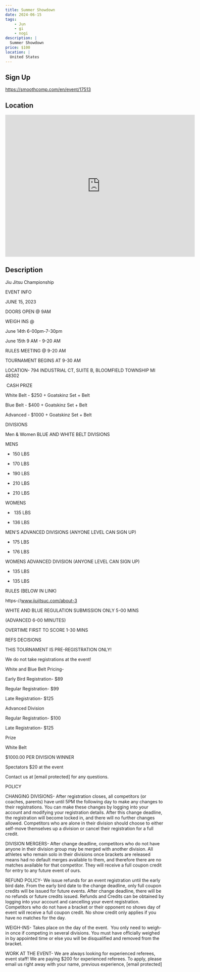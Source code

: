 ```yaml
---
title: Summer Showdown
date: 2024-06-15
tags:
    - Jun
    - gi 
    - nogi 
description: |
  Summer Showdown
price: $100
location: |
  United States
---
```

## Sign Up
https://smoothcomp.com/en/event/17513

## Location
<iframe src="https://www.google.com/maps/embed?pb=!1m18!1m12!1m3!1d12345.6789!2d0.0000000!3d0.0000000!2m3!1f0!2f0!3f0!3m2!1i1024!2i768!4f13.1!3m3!1m2!1s0x0%3A0x0!2z0.0000000!5e0!3m2!1sen!2sus!4v1234567890" width="600" height="450" style="border:0;" allowfullscreen="" loading="lazy"></iframe>

## Description
Jiu Jitsu Championship


EVENT INFO


JUNE 15, 2023


DOORS OPEN @ 9AM


WEIGH INS @


June 14th 6-00pm-7-30pm


June 15th 9 AM - 9-20 AM


RULES MEETING @ 9-20 AM 


TOURNAMENT BEGINS AT 9-30 AM


LOCATION- 794 INDUSTRIAL CT, SUITE B, BLOOMFIELD TOWNSHIP MI 48302


 CASH PRIZE 


White Belt - $250 + Goatskinz Set + Belt


Blue Belt - $400 + Goatskinz Set + Belt 


Advanced - $1000 + Goatskinz Set + Belt


DIVISIONS


Men & Women BLUE AND WHITE BELT DIVISIONS 


MENS



- 150 LBS


- 170 LBS


- 190 LBS


- 210 LBS


+ 210 LBS



WOMENS



-  135 LBS




+ 136 LBS  



MEN'S ADVANCED DIVISIONS (ANYONE LEVEL CAN SIGN UP)



- 175 LBS


+ 176 LBS



WOMENS ADVANCED DIVISION (ANYONE LEVEL CAN SIGN UP)



- 135 LBS




+ 135 LBS



RULES (BELOW IN LINK)


https-//www.jiujitsuc.com/about-3


WHITE AND BLUE REGULATION SUBMISSION ONLY 5-00 MINS


(ADVANCED 6-00 MINUTES)


OVERTIME FIRST TO SCORE 1-30 MINS


REFS DECISIONS 


THIS TOURNAMENT IS PRE-REGISTRATION ONLY!


We do not take registrations at the event!


White and Blue Belt Pricing-


Early Bird Registration- $89


Regular Registration- $99


Late Registration- $125


Advanced Division


Regular Registration- $100


Late Registration- $125


Prize 


White Belt


$1000.00 PER DIVISION WINNER


Spectators $20 at the event


Contact us at [email protected] for any questions.


POLICY


CHANGING DIVISIONS- After registration closes, all competitors (or coaches, parents) have until 5PM the following day to make any changes to their registrations. You can make these changes by logging into your account and modifying your registration details. After this change deadline, the registration will become locked in, and there will no further changes allowed. Competitors who are alone in their division should choose to either self-move themselves up a division or cancel their registration for a full credit.


DIVISION MERGERS- After change deadline, competitors who do not have anyone in their division group may be merged with another division. All athletes who remain solo in their divisions once brackets are released means had no default merges available to them, and therefore there are no matches available for that competitor. They will receive a full coupon credit for entry to any future event of ours.


REFUND POLICY- We issue refunds for an event registration until the early bird date. From the early bird date to the change deadline, only full coupon credits will be issued for future events. After change deadline, there will be no refunds or future credits issued. Refunds and Credits can be obtained by logging into your account and cancelling your event registration. Competitors who do not have a bracket or their opponent no shows day of event will receive a full coupon credit. No show credit only applies if you have no matches for the day.


WEIGH-INS- Takes place on the day of the event.  You only need to weigh-in once if competing in several divisions. You must have officially weighed in by appointed time or else you will be disqualified and removed from the bracket.


WORK AT THE EVENT- We are always looking for experienced referees, event staff! We are paying $200 for experienced referees. To apply, please email us right away with your name, previous experience, [email protected]